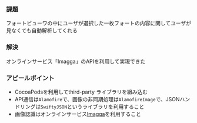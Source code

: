 ### 課題
フォートビューワの中にユーザが選択した一枚フォートの内容に関してユーザが見なくても自動解析してくれる

### 解決
オンラインサービス「Imagga」のAPIを利用して実現できた

### アピールポイント
- CocoaPodsを利用してthird-party ライブラリを組み込む
- API通信は`Alamofire`で、画像の非同期処理は`AlamofireImage`で、JSONハンドリングは`SwiftyJSON`というライブラリを利用すること
- 画像認識はオンラインサービス[Imagga](https://imagga.com/)を利用すること

